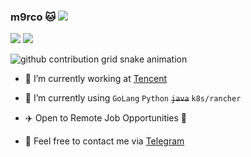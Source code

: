 <!--
**m9rco/m9rco** is a ✨ _special_ ✨ repository because its `README.md` (this file) appears on your GitHub profile.

Here are some ideas to get you started:

* 🔭 I’m currently working on ...
* 🌱 I’m currently learning ...
* 👯 I’m looking to collaborate on ...
* 🤔 I’m looking for help with ...
* 💬 Ask me about ...
* 📫 How to reach me: ...
* 😄 Pronouns: ...
* ⚡ Fun fact: ...
-->

### m9rco 🐱 ![](https://views.whatilearened.today/views/github/m9rco/m9rco.svg)


![](https://github-readme-stats.vercel.app/api?username=m9rco&show_icons=true&line_height=21&show_icons=true&theme=vue&hide_border=true)
![](https://github-readme-stats.vercel.app/api/top-langs/?username=m9rco&show_icons=true&layout=compact&theme=vue&hide_border=true&hide=html,css)

![github contribution grid snake animation](https://raw.githubusercontent.com/m9rco/m9rco/output/github-contribution-grid-snake.svg)

* 🔭 I’m currently working at [Tencent](https://tencent.com/)

* 🌱 I’m currently using `GoLang` `Python` <del>`java`</del> `k8s/rancher`

* ✈️ Open to Remote Job Opportunities 🍻

* 👀 Feel free to contact me via [Telegram](https://t.me/m9rco)

